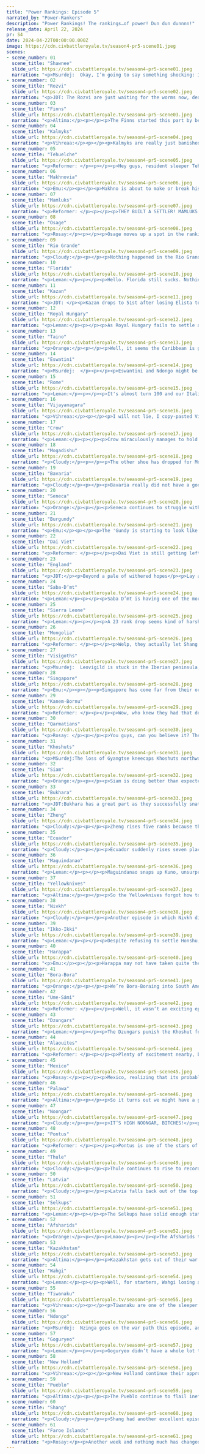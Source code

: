 ```yaml
---
title: "Power Rankings: Episode 5"
narrated_by: "Power-Rankers"
description: "Power Rankings! The rankings…of power! Dun dun dunnnn!"
release_date: April 22, 2024
pr: S4
date: 2024-04-22T00:00:00.000Z
image: https://cdn.civbattleroyale.tv/season4-pr5-scene01.jpeg
scenes:
- scene_number: 01
  scene_title: "Shawnee"
  slide_url: https://cdn.civbattleroyale.tv/season4-pr5-scene01.jpeg
  narration: "<p>Msurdej:  Okay, I’m going to say something shocking: I don’t think the Shawnee are going to be the first to die. Sure, they’re a city state at this point. Sure they have garbage stats. Sure they’re pretty boxed in. But let me ask you this: Who’s going to kill them? The Osage are weak, The Seneca are catboys, and everyone else is too far away to matter. While they aren’t going to leave the bottom ten, they will probably not leave first.</p>"
- scene_number: 02
  scene_title: "Rozvi"
  slide_url: https://cdn.civbattleroyale.tv/season4-pr5-scene02.jpeg
  narration: "<p>JDT: The Rozvi are just waiting for the worms now, dead bulls withering in the droughts of the Serengeti. No prospects, no stats, no hope. </p>"
- scene_number: 03
  scene_title: "Finns"
  slide_url: https://cdn.civbattleroyale.tv/season4-pr5-scene03.jpeg
  narration: "<p>Altima:</p><p></p><p>The Finns started this part by being an awful-statted runt just north of a surprise success story whose settlements have boxed them the hell in. The also ended the part by continuing to be an awful-statted runt just north of a surprise success story whose settlements have boxed them the hell in. Finns suck, man.</p>"
- scene_number: 04
  scene_title: "Kalmyks"
  slide_url: https://cdn.civbattleroyale.tv/season4-pr5-scene04.jpeg
  narration: "<p>Vihreaa:</p><p></p><p>Kalmyks are really just banished to Georgia (not the state) at this point. They’re weaker than all of their neighbors and have nowhere to expand into. GG next?</p>"
- scene_number: 05
  scene_title: "Tehuelche"
  slide_url: https://cdn.civbattleroyale.tv/season4-pr5-scene05.jpeg
  narration: "<p>Reformer: </p><p></p><p>Hey guys, resident sleeper Tehuelche here. Today, I’ll be teaching you how to sleep. Just do after me. </p><p></p><p>[The Power Rankers™ are not responsible for sleep-related accidents.]</p>"
- scene_number: 06
  scene_title: "Makhnovia"
  slide_url: https://cdn.civbattleroyale.tv/season4-pr5-scene06.jpeg
  narration: "<p>Emu:</p><p></p><p>Makhno is about to make or break his entire game. After giving away Ekaterinoslav and tanking his chances, everyone thought it was over for our brothers in black. But here they look poised to take that back, and Latvian Rezekne to boot. If they can swing that, they have a solid five-city core to start building from. If not, that's it. No more chances. Everyone else is about to start solidifying, and Makhnovia will be left behind, full of broken dreams and expectations squashed. Everything on black, and let it ride.</p>"
- scene_number: 07
  scene_title: "Mamluks"
  slide_url: https://cdn.civbattleroyale.tv/season4-pr5-scene07.jpeg
  narration: "<p>Reformer: </p><p></p><p>THEY BUILT A SETTLER! MAMLUKS BUILT A SETTLER! And they used it, too! Woo! Hence, we’ve moved them up three whole spots…no reason currently to believe they’ll go anywhere regardless of the third city. </p>"
- scene_number: 08
  scene_title: "Osage"
  slide_url: https://cdn.civbattleroyale.tv/season4-pr5-scene08.jpeg
  narration: "<p>Rosay:</p><p></p><p>Osage moves up a spot in the rankings this time, but that is mostly just noise with a pinch of shock from them holding back Seneca. Looking past that, you have a civ that only continues to live due to Pueblo taking a bit to move their army in, Mexico weighing its best expansion routes, and everyone directly east of them just kinda sucking at life. Yeah don't expect these guys to be a surprise comeback civ anytime soon.</p>"
- scene_number: 09
  scene_title: "Rio Grande"
  slide_url: https://cdn.civbattleroyale.tv/season4-pr5-scene09.jpeg
  narration: "<p>Cloudy:</p><p></p><p>Nothing happened in the Rio Grande-Bora-Bora war, but Rio grande did settle a sneaky city in New Holland’s armpit that will surely be lost if those two ever go to war. We’ve raised them one rank for trying.</p>"
- scene_number: 10
  scene_title: "Florida"
  slide_url: https://cdn.civbattleroyale.tv/season4-pr5-scene10.jpeg
  narration: "<p>Leman:</p><p></p><p>Hello. Florida still sucks. Nothing has changed.</p>"
- scene_number: 11
  scene_title: "Kazan"
  slide_url: https://cdn.civbattleroyale.tv/season4-pr5-scene11.jpeg
  narration: "<p>JDT: </p><p>Kazan drops to 51st after losing Elista to Bukhara, relegating them to two cities…</p><p>And as I write that I find out they settled a fourth city offscreen. No matter. Their predicament hasn’t changed. They’re firmly quashed below a litany of stronger, more militarized foes, taking the dubious honour of worst European civ that is not the Finns. Even their weakest foe in Bukhara has proven capable of manhandling them with ease. No science, no stats, not much space left, and no future. A true disappointment from Möxämmädämin, whöm we äll viewed with high expectätiöns.</p>"
- scene_number: 12
  scene_title: "Royal Hungary"
  slide_url: https://cdn.civbattleroyale.tv/season4-pr5-scene12.jpeg
  narration: "<p>Leman:</p><p></p><p>As Royal Hungary fails to settle and continues to stagnate their own growth by killing off their own citizens, they keep sinking in the rankings. We’ve finally hit the point where their self sabotage has earned them the spot of worst European [editor’s note: Kazan doesn’t count I guess lmao], sinking even below the Italian civ that hasn’t yet settled a single city on the Italian subcontinent. Honestly, I’m glad the flavor is on point, but as a Royal Hungary supporter it is sad.</p>"
- scene_number: 13
  scene_title: "Taino"
  slide_url: https://cdn.civbattleroyale.tv/season4-pr5-scene13.jpeg
  narration: "<p>Orange:</p><p></p><p>Well, it seems the Caribbean is going to quickly be out of Taino hands, can’t say that’ll go well for them. Maybe they can put those unique great generals to use? No? Definitely not? Ah well, who could’ve seen that one coming.</p>"
- scene_number: 14
  scene_title: "Eswatini"
  slide_url: https://cdn.civbattleroyale.tv/season4-pr5-scene14.jpeg
  narration: "<p>Msurdej:  </p><p></p><p>Eswantini and Ndongo might be at war while sharing a border, but don’t expect any cities to flip. Sure Nhlagano took some damage this episode, but it was fine during the last shot we saw of it. Furthermore, with another settler, Mdluli could go and settle Madagascar. Doing so will give them an even bigger boost than the one they got this part.</p>"
- scene_number: 15
  scene_title: "Rome"
  slide_url: https://cdn.civbattleroyale.tv/season4-pr5-scene15.jpeg
  narration: "<p>Leman:</p><p></p><p>It's almost turn 100 and our Italian civ has settled 0 cities on the Italian peninsula. That’s kinda sad. That’s very sad. At least Rome isn’t actively killing their own citizens, so they aren’t the worst civ in Europe.</p>"
- scene_number: 16
  scene_title: "Vijayanagara"
  slide_url: https://cdn.civbattleroyale.tv/season4-pr5-scene16.jpeg
  narration: "<p>Vihreaa:</p><p></p><p>I will not lie, I copy-pasted Vijayanagara into this text bubble when mentioning them. In fact, every time I mention Vijayanagara by name I will be utilizing the paste button of command-shift-V on my laptop. At the end of the day, Vijayanagara is just fundamentally a difficult word to spell and would have taken me just a slightly larger amount of effort than I usually expend in order to learn how to spell this word. Other than that, Vijayanagara had another unremarkable part, as they realize they are sectioned off from the rest of the world, the curse of the Indian peninsula. </p>"
- scene_number: 17
  scene_title: "Crow"
  slide_url: https://cdn.civbattleroyale.tv/season4-pr5-scene17.jpeg
  narration: "<p>Leman:</p><p></p><p>Crow miraculously manages to hold on to its city against the Yellowknives, something that a lot of power rankers were not convinced that they could do. They’re still in a terrible, terrible spot, but they aren’t really on the cusp of death like other North American civs. And that earns them a few spots in the rankings.</p>"
- scene_number: 18
  scene_title: "Mogadishu"
  slide_url: https://cdn.civbattleroyale.tv/season4-pr5-scene18.jpeg
  narration: "<p>Cloudy:</p><p></p><p>The other shoe has dropped for Mogadishu. For a while now we were waiting for them to turn into the stats powerhouse that they so often were in the tests, to wake up and settle some new cities, but they just haven’t. They still have only three cities, which is just not acceptable at this point in the game, and they allowed Saba to take some lands that could have been theirs. Now they’re running out of options. It’s not over yet for Mogadishu, but boy are they not trying very hard to convince us of that.</p>"
- scene_number: 19
  scene_title: "Bavaria"
  slide_url: https://cdn.civbattleroyale.tv/season4-pr5-scene19.jpeg
  narration: "<p>Cloudy:</p><p></p><p>Bavaria really did not have a good time this week. They declared war on Royal Hungary despite having a smaller army, predictably got nowhere, then made peace. They settled the last spot they possibly could and missed out on way more because they dilly-dallied and allowed the Faroes to settle Denmark. So now they’re boxed in with only four cities and nowhere to go. Consensus is, they’re fucked.</p>"
- scene_number: 20
  scene_title: "Seneca"
  slide_url: https://cdn.civbattleroyale.tv/season4-pr5-scene20.jpeg
  narration: "<p>Orange:</p><p></p><p>Seneca continues to struggle with the concept of doing things, or well, they are at war with Osage, just, aren’t doing anything there. And now that the Faroes are settling the northern coast, Seneca is losing its major advantage so far: Lots of land. If they don’t move quickly to settle the rest of it, then they’re gonna get stuck with a shitty four city line that is so easy to invade that they’ll be gone before we know it.</p>"
- scene_number: 21
  scene_title: "Burgundy"
  slide_url: https://cdn.civbattleroyale.tv/season4-pr5-scene21.jpeg
  narration: "<p>Emu:</p><p></p><p>The 'Gundy is starting to look like a victim to classic European overcrowding. They'd be doing fairly well anywhere else, but here? They can't win a war against Bavaria, they can't win a war against the Visigoths, they have absolutely nowhere to go but infinite stalemate unto death. What are they going to do, hop on a Faroe conquest of England? Burgundy is down with the rats, and they just don't have enough tails to be king.</p>"
- scene_number: 22
  scene_title: "Dai Viet"
  slide_url: https://cdn.civbattleroyale.tv/season4-pr5-scene22.jpeg
  narration: "<p>Reformer: </p><p></p><p>Dai Viet is still getting left in the dust, more or less. Even Siam has improved pretty nicely now, and Zheng of course has been statistically above-average for a while now. Singapore is still climbing, and Maguindanao is being aggressive. What claim to fame does Dai Viet have? A widespread religion? Well…holy wars are a thing, maybe it’ll do something. But, come on, there’s more to the game than this…</p>"
- scene_number: 23
  scene_title: "England"
  slide_url: https://cdn.civbattleroyale.tv/season4-pr5-scene23.jpeg
  narration: "<p>JDT:</p><p>Beyond a pale of withered hopes</p><p>Lay a king of lions robes </p><p>With a sword shifting like satans fingers </p><p>Who hath dedicated himself to linger</p><p>But who laid his nation to rest</p><p>For the sole goal of preventing duress</p><p>A curse befall ignoble thee</p><p>Such that you may never see</p><p>But thou shalt grow, like creeping vines</p><p>One at a time, slowly through the lines</p><p>Victim of ghost of mind</p><p>Henry the Lionheart, king most kind</p>"
- scene_number: 24
  scene_title: "Saba-D’mt"
  slide_url: https://cdn.civbattleroyale.tv/season4-pr5-scene24.jpeg
  narration: "<p>Leman:</p><p></p><p>Saba D’mt is having one of the more impressive comebacks for a part 12 civ that didn’t settle at all. I’m very proud of them. They’re still lagging behind in tech, but they’ve hopped up to five cities and an overall decent economy. They don’t look fantastic, but they look a hell of a lot better than their closest neighbor, Mogadishu, who is doing absolutely nothing. One of the reasons that Saba was ranked so low in the beginning of the game was due to how we expected Mogadishu to crush them quickly, but I think Saba is a quite powerful civ. So, in a world where Saba is playing the game and Mogadishu is not, I have high hopes for them.</p>"
- scene_number: 25
  scene_title: "Sierra Leone"
  slide_url: https://cdn.civbattleroyale.tv/season4-pr5-scene25.jpeg
  narration: "<p>Leman:</p><p></p><p>A 23 rank drop seems kind of harsh for a civ who only lost a single city in a single war. However the PR team thinks it’s warranted because the PR team thinks that both Alaouites and Kanem Bornu are much stronger now. </p><p>But not me! Sierra Leone’s still great, Alaouites suck, Kanem Bornu made peace, everything’s gonna be fine. Alaouites look scary with their large army and 7 cities but their non-capital cities are all dogshit desert hellholes that are not going to do anything until their UI is unlocked with Chivalry. Sierra Leone’s core is just better. And yeah Kanem Bornu is better, but their stats are at best mediocre, and they just peaced out. Sierra Leone’s aren’t great either but they have all the time in the world to rebuild. I’m optimistic! </p><p></p><p>Also, the Alaouites suck.</p>"
- scene_number: 26
  scene_title: "Mongolia"
  slide_url: https://cdn.civbattleroyale.tv/season4-pr5-scene26.jpeg
  narration: "<p>Reformer: </p><p></p><p>Welp, they actually let Shang have Old Sarai. And notably settled New Sarai to make up for it. Funny as all hell, but letting Shang just have the city is still sad. Mongolia had troops - just not anywhere close to the city. And then they made peace right after Shang flipped the city. Utterly unimpressive. Still, despite it all, their stats are on the rise, thanks to the continued settling in spite of the blunder that was Old Sarai. It’s important to keep your morale up even when the going gets rough, after all!</p>"
- scene_number: 27
  scene_title: "Visigoths"
  slide_url: https://cdn.civbattleroyale.tv/season4-pr5-scene27.jpeg
  narration: "<p>Msurdej:  Leovigild is stuck in the Iberian peninsula, by Burgundy to the north, and England’s navy off the coast. Thankfully, Emerita is a one tile port, and they now have their UU, the Gardingo. Hopefully they can use it against Burgundy sometime soon.</p>"
- scene_number: 28
  scene_title: "Singapore"
  slide_url: https://cdn.civbattleroyale.tv/season4-pr5-scene28.jpeg
  narration: "<p>Emu:</p><p></p><p>Singapore has come far from their original 61st rank, but Timor-Leste they are not. With Mag and Siam in the area, they're more likely to be an Indonesia. I'm not saying they have no chance, just that their chances aren't as good as some others in SEA. These guys need a navy.</p>"
- scene_number: 29
  scene_title: "Kanem-Bornu"
  slide_url: https://cdn.civbattleroyale.tv/season4-pr5-scene29.jpeg
  narration: "<p>Reformer: </p><p></p><p>Wow, who knew they had that dog in them? Kanem-Bornu takes aim and actually takes the shot. Bo is fuckin’ GONE. (Which is not to say K-B razed the city. They definitely kept it.) Sierra Leone has no army left, the Alaouites are settling flat desert, and Ndongo is focused in the south. Now the problem is that despite this impressive victory, K-B fuckin’ sucks. They got nothing going for ‘em. Bottom of the barrel stats. They’re gonna have to REALLY get it together and soon, or they’ll have no path to world conquest, occasional impressive military victories notwithstanding.</p>"
- scene_number: 30
  scene_title: "Qarmatians"
  slide_url: https://cdn.civbattleroyale.tv/season4-pr5-scene30.jpeg
  narration: "<p>Rosay: </p><p></p><p>You guys, can you believe it? The Qarmatians finally decided to play the game. This part the Qarmatians finally decided to use the army that has frankly been idling by in the middle of the desert, and have actually pushed the Afsharids back to Persia with minimal difficulty. They are even settling cities for themselves too, and are beginning to actually look like a threatening early game regional power. Ok maybe that's going too far but there still a lot of room for the Qarmatians to continue growing and while i don't think their advancement into Afsharid territory is going to go much further due to defensive terrain, just getting the cities that they did (Bandar-e-Bushehr and Shiraz) is a great start for them.</p>"
- scene_number: 31
  scene_title: "Khoshuts"
  slide_url: https://cdn.civbattleroyale.tv/season4-pr5-scene31.jpeg
  narration: "<p>MSurdej:The loss of Gyangtse kneecaps Khoshuts northward expansion in this part. Now stuck in the mountains, the Khoshuts are now probably going to end up like Tibet in Mk2. I wonder if we’ll see an enclave again...</p>"
- scene_number: 32
  scene_title: "Siam"
  slide_url: https://cdn.civbattleroyale.tv/season4-pr5-scene32.jpeg
  narration: "<p>Orange:</p><p></p><p>Siam is doing better than expected still. Five cities and two settlers down near Sri Lanka, really capitalizing on Vijayanagara being lazy and Khoshuts not settling south. Really what they need now is to not be attacked or to build up an army/navy and go after someone like Singapore. </p>"
- scene_number: 33
  scene_title: "Bukhara"
  slide_url: https://cdn.civbattleroyale.tv/season4-pr5-scene33.jpeg
  narration: "<p>JDT:Bukhara has a great part as they successfully snatch Elista from Kazan, giving them a nice, long corridor of expansion to worm their way out of. While they’re still right in between the crossroads of the superpowers of the Afsharids and Kazakhstan, they have proven they’re incredibly shifty and more than capable of clawing their way out of their poor starting location. Combined with decent enough production and growth, including development on newer cities, and the Afsharids showing weakness against the Qaramatians, the Bukharans get a well deserved glide up to the top half of the roster. </p>"
- scene_number: 34
  scene_title: "Zheng"
  slide_url: https://cdn.civbattleroyale.tv/season4-pr5-scene34.jpeg
  narration: "<p>Cloudy:</p><p></p><p>Zheng rises five ranks because they settled two more cities and are not doing horribly in their war against their top 3-ranked neighbor, Shang. Their settlement in the Philippines is a bold move that might help them cripple Maguindanao in the future. There’s also still room for them to settle another city in the Sichuan area if they’re quick about it. </p>"
- scene_number: 35
  scene_title: "Ecuador"
  slide_url: https://cdn.civbattleroyale.tv/season4-pr5-scene35.jpeg
  narration: "<p>Cloudy:</p><p></p><p>Ecuador suddenly rises seven places for unclear reasons—as far as I can tell, the power rankers mostly just realized that they exist. New Holland attacked them, which is going nowhere, and they settled two more cities, so you know I guess they’re doing alright.</p>"
- scene_number: 36
  scene_title: "Maguindanao"
  slide_url: https://cdn.civbattleroyale.tv/season4-pr5-scene36.jpeg
  narration: "<p>Leman:</p><p></p><p>Maguindanao snaps up Kuno, unsurprisingly. Despite being a stats monster, Wahgi left that city completely undefended. Then, Maguindanao looked like they were about to grab a second city but were eventually rebuffed. This is all quite impressive! </p><p>However, this part wasn’t all good for Maguindanao. Peacing out with Wahgi while the giant was still weak was probably not the best move. Wahgi picked up Gate of the Sun, an extremely powerful growth wonder, so I expect Mag to be thoroughly outclassed in round two. Secondly, at the very end of the part Zheng managed to found a city on the Philippine archipelago. Whether this is a very kind donation or a future invasion staging point remains to be seen, but either way, it would have been better  had Maguindanao just managed to settle their own archipelago.</p>"
- scene_number: 37
  scene_title: "Yellowknives"
  slide_url: https://cdn.civbattleroyale.tv/season4-pr5-scene37.jpeg
  narration: "<p>Altima:</p><p></p><p>So the Yellowknives forgot how to keep building soldiers and now the Crow have both completely retaken Bahkisee and are shooting at their cities. Now, a few archers peppering some border cities isn’t likely to go anywhere on its own, but the fact that things have gotten to this point is just Not a Good Look. They’ve got the time and space to fix this in the future, but for now they need to cut their losses and peace out before the Crow somehow actually take a city off their undefended border.</p>"
- scene_number: 38
  scene_title: "Nivkh"
  slide_url: https://cdn.civbattleroyale.tv/season4-pr5-scene38.jpeg
  narration: "<p>Cloudy:</p><p></p><p>Another episode in which Nivkh did nothing. So far I’m not getting the impression that these guys are Chukchi 2.0.</p>"
- scene_number: 39
  scene_title: "Ikko-Ikki"
  slide_url: https://cdn.civbattleroyale.tv/season4-pr5-scene39.jpeg
  narration: "<p>Leman:</p><p></p><p>Despite refusing to settle Honshu, Ikko Ikki has managed to get out a fifth city and has pumped out some very respectable stats. Yes, this goofy settling pattern is hurting them and keeping them out of the top tier, despite their strong tech and decent production. I worry that the Japanese isles get settled by some of their very, very powerful neighbors like Shang or Goguryeo cutting their empire in half. Ikko has more than enough time to fix that, but the longer the game goes on, the less and less important those stats look compared to Ikko’s position on the map.</p>"
- scene_number: 40
  scene_title: "Harappa"
  slide_url: https://cdn.civbattleroyale.tv/season4-pr5-scene40.jpeg
  narration: "<p>Emu:</p><p></p><p>Harappa may not have taken quite the control of India they could have by this point, but they're certainly still on top of Vijay by miles. The Khoshuts are shaping up to be a definite threat, but they don't look like one Harappa can't deal with yet. Of course, this is all assuming everyone is a perfectly rational actor, which we all know the AI isn't. Harappa isn't focused on growing cities, they're not focused on army, they're not settling *badly*, but they need a little something extra to make it all pop.</p>"
- scene_number: 41
  scene_title: "Bora-Bora"
  slide_url: https://cdn.civbattleroyale.tv/season4-pr5-scene41.jpeg
  narration: "<p>Orange:</p><p></p><p>We’re Bora-Boraing into South America with this one bois. A solid land army to keep everything protected, but really Bora-Bora needs more settlers right now. Tehuelche still ain’t settling so Bora-Bora has to get on it now before it's too late, but also has to settle the islands around their start before Wahgi’s settler machine overruns the area. Really, they just need a lot of settlers. </p><p></p><p>Boraboraboraboraboraboraboraboraboraborabora</p>"
- scene_number: 42
  scene_title: "Ume-Sámi"
  slide_url: https://cdn.civbattleroyale.tv/season4-pr5-scene42.jpeg
  narration: "<p>Reformer: </p><p></p><p>Well, it wasn’t an exciting episode for Ume-Sami, but that’s okay. They’re up and about, settling new cities again, a concept that’s still kinda alien to the Finns. They’re on the up in terms of stats, too, which is inspiring a bit of hope. They’ll inevitably clash with Faroes, who are…essentially a stage hazard at this time, but there’s time, and most of Ume-Sami cities are inland (though they are settling more coastal cities now). At this time, I would predict that the Faroes slow down at some point, which will be Ume Sami’s golden opportunity. Before then, just expand eastward. Or southward. Latvia is kind of in the way of eastward expansion. </p>"
- scene_number: 43
  scene_title: "Dzungars"
  slide_url: https://cdn.civbattleroyale.tv/season4-pr5-scene43.jpeg
  narration: "<p>Leman:</p><p></p><p>The Dzungars punish the Khoshut forward settle by easily picking it off. I will say I think Dzungars are still looking like a fairly run of the mill central Asian civ, but now they have a track record of winning wars, and, unlike Bukhara, have a little more room to found a handful of cities. I see quite a bit of potential in Dzungars. But on the flip side, Dzungars has a lot of scary neighbors, like Selkups and Shang. Things can go either way but I’m optimistic.</p>"
- scene_number: 44
  scene_title: "Alaouites"
  slide_url: https://cdn.civbattleroyale.tv/season4-pr5-scene44.jpeg
  narration: "<p>Reformer: </p><p></p><p>Plenty of excitement nearby, but Alaouites themselves did nothing much. Sierra Leone’s plan to build none military backfired spectacularly, and Kanem-Bornu jumps into relevancy. Now, don’t get it twisted - K-B still sucks ass, statistically speaking. For Alaouites, the situation is ideal. Most of the Alaouite empire is inland, meaning there’s little risk of a sudden Visigothic or Roman invasion across the sea. Meanwhile, Sierra Leone is getting smacked around by one of the weakest civs on the continent, who remains weak despite the success. Far to the east, Mamluks just about learned how to build a settler. Alaouites are in an ideal situation to build up…or perhaps even take advantage of the weakened state of the two civs to the south, as may turn out to be the case. A sizable Alaouite army was seen marching south. Keep an eye on these guys. They may be going places.</p>"
- scene_number: 45
  scene_title: "Mexico"
  slide_url: https://cdn.civbattleroyale.tv/season4-pr5-scene45.jpeg
  narration: "<p>Rosay:</p><p></p><p>Mexico, realizing that its probably not expanding north anytime soon, has said “Fuck it, time to go into the Carribean” and is sending a naval force out. Admittedly this is probably their best choice of action given their circumstances, and there are still chunks of North America available for settlement (along with Cuba and South America to a lesser extent). Even if they don't reach the main continent on time, Osage or Taino should be a relatively easy conquest. Pueblo is blocking a straightforward northward expansion and obviously Mexico can't expand into the Pacific Ocean right now, but they could easily start going full conquest mode around the Caribbean and the only civ that could really even delay them is maybe New Holland. Still, the path of weak resistance is always worse than the path of no resistance, forcing a lower Mexico rating this week, but believe me they are down, but far from out.</p>"
- scene_number: 46
  scene_title: "Palawa"
  slide_url: https://cdn.civbattleroyale.tv/season4-pr5-scene46.jpeg
  narration: "<p>Altima:</p><p></p><p>So it turns out we might have a good Western Australian civ this game. This is unfortunate news for Palawa. The naval assault on Pinjarra is doomed- even if they flip it, Noongar will just take it back, though the process may at least divert forces from taking Kriwa, the current battleline. </p><p></p><p>Even as much of a waste as that process looks, it’s still probably their best hope- they lack the land forces to drag out the assault on Kriwa, so if they intend to hold out they need to drag the hell out of this naval raid until Noongar comes to the peace table and accepts Uluru as sufficient victory. That’s not probably going to happen, so look forward to seeing Kriwa painted in more striking colors next part.</p><p></p><p>It’s not the end of the run for Palawa- Noongar probably won’t be able to push any further, and they still have the more productive chunk of Australia. But boy is it a Bad Sign to see their neighbor being so actively militaristic when they got so complacent.</p>"
- scene_number: 47
  scene_title: "Noongar"
  slide_url: https://cdn.civbattleroyale.tv/season4-pr5-scene47.jpeg
  narration: "<p>Cloudy:</p><p></p><p>IT’S HIGH NOONGAR, BITCHES!</p><p></p><p>From Kintore east to Yuendemu, where the blood-wood and the desert oak steam in forty-five degrees, beds are burning as the Noongar blitz Palawa’s western desert! The time has come for those settle-happy Palawans to pay the rent, it seems.</p><p></p><p>(Okay, I can’t figure out how to get any more lines from “Beds are Burning” into this write-up, so let’s drop the act.)</p><p></p><p>Noongar has made a huge play out of nowhere, seizing a Palawa city and threatening to take more in short order thanks to their overwhelming military superiority. It’s uncertain how far exactly they will go, but what is clear is that the former balance of power in Australia, with Palawa heavily favored, has been irreversibly disrupted. It’s no longer clear who will control the continent, but the Noongar are making a play for it, and we have to respect that.</p>"
- scene_number: 48
  scene_title: "Pontus"
  slide_url: https://cdn.civbattleroyale.tv/season4-pr5-scene48.jpeg
  narration: "<p>Reformer: </p><p></p><p>Pontus is one of the stars of the part, but tragically they achieve nothing in particular. Firstly, Pontus is part of the anti-Afsharid war, where Qarmatians have taken all the glory (woo go Qarms! It’s Qarmback time!), and secondly, Pontus is finally attacking the Kalmyks in the Caucasus. Notably, they’ve been at war with Kalmyks since part 2, and only now decided to act on it. The terrain is rough, to say the very least, but Pontus has a large army - which cannot be said for the Kalmyks - and a sizable portion of that army is besieging Lagan as we speak. Whether it’ll be enough to take the city or not, depends entirely on Pontus’ own willpower. In the meantime, they’ve sided with Latvia against Makhno in the war on the Pontic Steppe. Though Pontus is unlikely to contribute in a meaningful manner, it makes sense to me that they are participating in the war over a region carrying their name. Oh, and, Pontus is of course continuing to settle, so they are fine even if no success comes from all these proactive wars. All in all, Pontus is making good moves, and trying to break out of the Middle East trap. </p>"
- scene_number: 49
  scene_title: "Thule"
  slide_url: https://cdn.civbattleroyale.tv/season4-pr5-scene49.jpeg
  narration: "<p>Cloudy:</p><p></p><p>Thule continues to rise to record heights for a variety of reasons. First off, their stats are great, coming in 10th overall on InfoAddict; on a more granular level, they rank 10th in production and 9th in military strength. Second, Thule’s only significant neighbor, the Yellowknives, has dropped the ball so catastrophically that they now have the world’s smallest army. And third, three Thule settlers have been spotted in northern Canada, preparing to assert dominance over the Arctic coast. I would say everything's coming up Thule this week. </p>"
- scene_number: 50
  scene_title: "Latvia"
  slide_url: https://cdn.civbattleroyale.tv/season4-pr5-scene50.jpeg
  narration: "<p>Cloudy:</p><p></p><p>Latvia falls back out of the top 10 after declaring a surprisingly inopportune war against Makhnovia. The Makhnovist troops are well-positioned to deal a fair bit of damage to Latvia before Ulmanis gets his shit together, and while we’re confident that Latvia will ultimately win this fight, declaring the war with such terrible army positioning is worth a few demerits no matter how you slice it.</p>"
- scene_number: 51
  scene_title: "Selkups"
  slide_url: https://cdn.civbattleroyale.tv/season4-pr5-scene51.jpeg
  narration: "<p>Leman:</p><p></p><p>The Selkups have solid enough stats and a lot of cities. They’ve got a decent amount of room to settle more as well. What is unfortunate is that while their stats are decent, they’re not good, really. This is kind of rough when civs like Kazakhstan and Dzungars are waiting in the wings and are more than capable of taking advantage of a Selkups that puts its guard down.</p>"
- scene_number: 52
  scene_title: "Afsharids"
  slide_url: https://cdn.civbattleroyale.tv/season4-pr5-scene52.jpeg
  narration: "<p>Orange:</p><p></p><p>Lmao</p><p></p><p>The Afsharids take a major tumble down to 10th as they get beaten up by the formerly 53rd civ, a major defeat. And really last we saw they weren’t moving their units, Qarms had a lot of units around still, and there was a mountain range in the way. I don’t think they are getting those back. Best just keep their new settles protected next time.</p>"
- scene_number: 53
  scene_title: "Kazakhstan"
  slide_url: https://cdn.civbattleroyale.tv/season4-pr5-scene53.jpeg
  narration: "<p>Altima:</p><p></p><p>Kazakhstan gets out of their war with the Selkups unscathed save some pillaged tiles, and are left as just a perfectly serviceable steppe civ with not a lot to their name but some decent stats. So it goes. Depending on how the board develops, they may find options for military expansion should they bulk up and get a good coalition against one of their many neighbors, and failing that, they’ve got the city count to potentially just build an army and outright take on one of those neighbors should said neighbors get boxed in and stumble. Either way, not a bad day for the boys in blue.</p>"
- scene_number: 54
  scene_title: "Wahgi"
  slide_url: https://cdn.civbattleroyale.tv/season4-pr5-scene54.jpeg
  narration: "<p>Leman:</p><p></p><p>Well, for starters, Wahgi losing a city to Maguindanao is not a great look, and its weird that after losing that city, Wahgi gained three ranks. However, outside of that this episode was stellar for Wahgi. They defended Korn, stemmed the bleeding, and most importantly, built Gate of the Sun, one of the best wonders in the game. This is the wonder that singlehandedly powered Mohave’s excellent performance last season. It provides a flat 15% food bonus, which is massive. Stack that with season four’s powerful island buffs, Wahgis insane UB, and their solid starts, you have an easy recipe for a clear and obvious powerhouse.</p>"
- scene_number: 55
  scene_title: "Tiwanaku"
  slide_url: https://cdn.civbattleroyale.tv/season4-pr5-scene55.jpeg
  narration: "<p>Vihreaa:</p><p></p><p>Tiwanaku are one of the sleeper civs that the rankers are starting to pick up on. They’ve got a strong, defendable core due to the terrain, and have settled a lot of cities already. It’s shaping up for South America to turn into a Tiwanaku vs. New Holland, but there are a few other civs that could make things interesting (BORA-BORA)</p>"
- scene_number: 56
  scene_title: "Ndongo"
  slide_url: https://cdn.civbattleroyale.tv/season4-pr5-scene56.jpeg
  narration: "<p>Msurdej:  Nzinga goes on the war path this episode, adding Saba and Kanem-Boru to her hitlist. Could this amount of warmongering lead to trouble? Potentially, but the armies of Ndongo are the largest in Africa, and doesn’t seem to fear her enemies to the point she settled Cambabe near an invading force of Mogadishu. Will this come back to bite her in the ass? judging by how weak her neighbors are, I don’t think so.</p>"
- scene_number: 57
  scene_title: "Goguryeo"
  slide_url: https://cdn.civbattleroyale.tv/season4-pr5-scene57.jpeg
  narration: "<p>Leman:</p><p></p><p>Goguryeo didn’t have a whole lot to write home about this episode. It was a quiet, solid episode of continued buildup. I do want to point out that Goguryeo has settled most of their 9 cities in a straight line reaching as far into Siberia as they can. I think this is a great strategy, as they are blocking off a lot of territory from Mongolia and Nivkh. However, it can bite them in the ass later if they don’t properly fill out that territory. It’s probably not going to be super easy to defend. Plus it looks fun on the map!</p>"
- scene_number: 58
  scene_title: "New Holland"
  slide_url: https://cdn.civbattleroyale.tv/season4-pr5-scene58.jpeg
  narration: "<p>Vihreaa:</p><p></p><p>New Holland continue their approach into the jungle, where they are starting to brush up against their neighbors (including an unwarranted forward settle!) Despite New Holland’s advantage in the rankings in South America, there are multiple other civs on the continent that boast an empire with 6+ cities. This will be an interesting continent to watch, that is, if the civs can learn to navigate rough terrain.</p>"
- scene_number: 59
  scene_title: "Pueblo"
  slide_url: https://cdn.civbattleroyale.tv/season4-pr5-scene59.jpeg
  narration: "<p>Altima:</p><p></p><p>The Pueblo continue to flail ineffectually at the Osage, but hey, they’ve still got solid stats, a pretty good religion, and have kept active at the settling. They’re the current front runner in North America, though that has as much to do with everyone else being a bit weak this run as anything else; they do need to start fighting wars good if they’re gonna establish themselves on the other side of the mountains and solidify their future.</p>"
- scene_number: 60
  scene_title: "Shang"
  slide_url: https://cdn.civbattleroyale.tv/season4-pr5-scene60.jpeg
  narration: "<p>Cloudy:</p><p></p><p>Shang had another excellent episode, retaking Old Sarai from Mongolia, making peace with Goguryeo, trading some potshots with Zheng, and settling several new cities, all without breaking a sweat. With 11 cities, Shang is now the most expansive civ on the cylinder, leading even the formidable Faroes in this crucial statistic. They’re also third in production and second in military. However, they should keep an eye on their science, which is currently below average—because if they can’t correct that, there’s no way for them to compete with our #1.</p>"
- scene_number: 61
  scene_title: "Faroe Islands"
  slide_url: https://cdn.civbattleroyale.tv/season4-pr5-scene61.jpeg
  narration: "<p>Rosay:</p><p>Another week and nothing much has changed for Faroe except now they are settling in North America to exploit combined Crow/Seneca ineptitude. Also, remember that production gap that I mentioned last part? Yeah, that just got wider and is now backed by the largest army, the largest tech score, the largest population, and the second-largest crop yield. Combine that with the Faroes essentially having free reign in Quebec due to the aforementioned Crow and Seneca failures, and you got what is the closest to a unanimous 1st place civ that we have had during this entire cycle. Hell, with an early lead like this, I'm expecting the Faroes to be, at minimum, in the top 5 for a very VERY long time.</p>"
---
```


